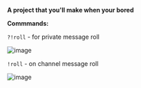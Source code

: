 **A project that you'll make when your bored**

**Commmands:**

`?!roll` - for private message roll

![image](https://github.com/TakoTatsuOji/gamba-roll-bot/assets/67666864/9d0d67a1-3385-45a2-8e2c-df5ac445c81b)

`!roll` - on channel message roll

![image](https://github.com/TakoTatsuOji/gamba-roll-bot/assets/67666864/a89996c7-a831-488e-b96d-9beeaf5a6d1a)


